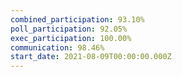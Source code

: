 ```yaml
---
combined_participation: 93.10%
poll_participation: 92.05%
exec_participation: 100.00%
communication: 98.46%
start_date: 2021-08-09T00:00:00.000Z
---
```

